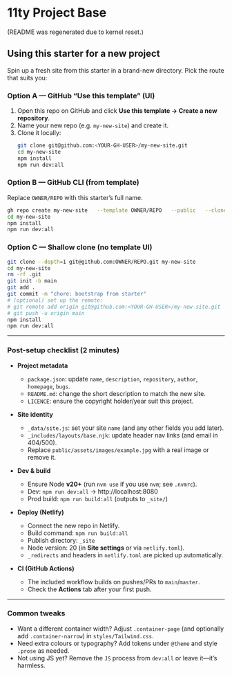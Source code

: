 # 11ty Project Base

(README was regenerated due to kernel reset.)


## Using this starter for a new project

Spin up a fresh site from this starter in a brand-new directory. Pick the route that suits you:

### Option A — GitHub “Use this template” (UI)
1. Open this repo on GitHub and click **Use this template → Create a new repository**.
2. Name your new repo (e.g. `my-new-site`) and create it.
3. Clone it locally:
   ```bash
   git clone git@github.com:<YOUR-GH-USER>/my-new-site.git
   cd my-new-site
   npm install
   npm run dev:all
   ```

### Option B — GitHub CLI (from template)
Replace `OWNER/REPO` with this starter’s full name.
```bash
gh repo create my-new-site   --template OWNER/REPO   --public   --clone
cd my-new-site
npm install
npm run dev:all
```

### Option C — Shallow clone (no template UI)
```bash
git clone --depth=1 git@github.com:OWNER/REPO.git my-new-site
cd my-new-site
rm -rf .git
git init -b main
git add .
git commit -m "chore: bootstrap from starter"
# (optional) set up the remote:
# git remote add origin git@github.com:<YOUR-GH-USER>/my-new-site.git
# git push -u origin main
npm install
npm run dev:all
```

---

### Post-setup checklist (2 minutes)

- **Project metadata**
  - `package.json`: update `name`, `description`, `repository`, `author`, `homepage`, `bugs`.
  - `README.md`: change the short description to match the new site.
  - `LICENCE`: ensure the copyright holder/year suit this project.

- **Site identity**
  - `_data/site.js`: set your site `name` (and any other fields you add later).
  - `_includes/layouts/base.njk`: update header nav links (and email in 404/500).
  - Replace `public/assets/images/example.jpg` with a real image or remove it.

- **Dev & build**
  - Ensure Node **v20+** (run `nvm use` if you use `nvm`; see `.nvmrc`).
  - Dev: `npm run dev:all` → http://localhost:8080
  - Prod build: `npm run build:all` (outputs to `_site/`)

- **Deploy (Netlify)**
  - Connect the new repo in Netlify.
  - Build command: `npm run build:all`
  - Publish directory: `_site`
  - Node version: 20 (in **Site settings** or via `netlify.toml`).
  - `_redirects` and headers in `netlify.toml` are picked up automatically.

- **CI (GitHub Actions)**
  - The included workflow builds on pushes/PRs to `main`/`master`.
  - Check the **Actions** tab after your first push.

---

### Common tweaks
- Want a different container width? Adjust `.container-page` (and optionally add `.container-narrow`) in `styles/Tailwind.css`.
- Need extra colours or typography? Add tokens under `@theme` and style `.prose` as needed.
- Not using JS yet? Remove the `JS` process from `dev:all` or leave it—it’s harmless.
